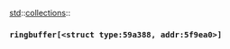 [std](./../../std.md)::[collections](./../collections.md)::
### `ringbuffer[<struct type:59a388, addr:5f9ea0>]`
